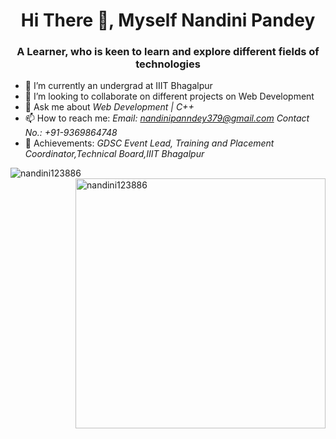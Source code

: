 <h1 align="center">Hi There 	&#128075, Myself Nandini Pandey</h1>
<h3 align="center">A Learner, who is keen to learn and explore different fields of technologies</h3>

<!-- 
*prateekch33/prateekch33* is a ✨ special ✨ repository because its README.md (this file) appears on your GitHub profile.

Here are some ideas to get you started: -->

- 🌱 I’m currently an undergrad at IIIT Bhagalpur
- 👯 I’m looking to collaborate on different projects on Web Development
- 💬 Ask me about *Web Development | C++*
- 📫 How to reach me: *Email:* **nandinipanndey379@gmail.com*   **Contact No.:* *+91-9369864748***
- 💪 Achievements: *GDSC Event Lead, Training and Placement Coordinator,Technical Board,IIIT Bhagalpur*


<p><img align="left" src="https://github-readme-stats.vercel.app/api/top-langs?username=nandini123886&show_icons=true&locale=en&layout=compact" alt="nandini123886" />

&nbsp;<img align="right" width="400px" src="https://github-readme-stats.vercel.app/api?username=nandini123886&show_icons=true&locale=en" alt="nandini123886" /></p>
